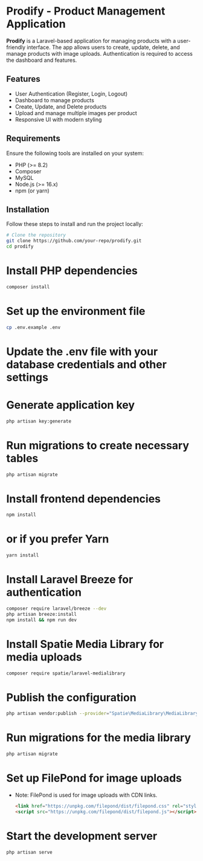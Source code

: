 # Prodify - Product Management Application

**Prodify** is a Laravel-based application for managing products with a user-friendly interface. The app allows users to create, update, delete, and manage products with image uploads. Authentication is required to access the dashboard and features.

## Features
- User Authentication (Register, Login, Logout)
- Dashboard to manage products
- Create, Update, and Delete products
- Upload and manage multiple images per product
- Responsive UI with modern styling

## Requirements
Ensure the following tools are installed on your system:
- PHP (>= 8.2)
- Composer
- MySQL
- Node.js (>= 16.x)
- npm (or yarn)

## Installation
Follow these steps to install and run the project locally:

```bash
# Clone the repository
git clone https://github.com/your-repo/prodify.git
cd prodify 
```

# Install PHP dependencies
```bash
composer install
```

# Set up the environment file
```bash
cp .env.example .env
```

# Update the .env file with your database credentials and other settings

# Generate application key
```bash
php artisan key:generate
```

# Run migrations to create necessary tables
```bash
php artisan migrate
```

# Install frontend dependencies
```bash
npm install
```
# or if you prefer Yarn
```bash
yarn install
```

# Install Laravel Breeze for authentication
```bash
composer require laravel/breeze --dev
php artisan breeze:install
npm install && npm run dev
```


# Install Spatie Media Library for media uploads
```bash
composer require spatie/laravel-medialibrary
```

# Publish the configuration
```bash
php artisan vendor:publish --provider="Spatie\MediaLibrary\MediaLibraryServiceProvider"
```


# Run migrations for the media library
```bash
php artisan migrate
```

# Set up FilePond for image uploads
- Note: FilePond is used for image uploads with CDN links.
    ```html
    <link href="https://unpkg.com/filepond/dist/filepond.css" rel="stylesheet">
    <script src="https://unpkg.com/filepond/dist/filepond.js"></script>
    ```

# Start the development server
```bash
php artisan serve
```